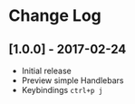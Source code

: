 # Change Log

## [1.0.0] - 2017-02-24
- Initial release
- Preview simple Handlebars
- Keybindings `ctrl+p j`